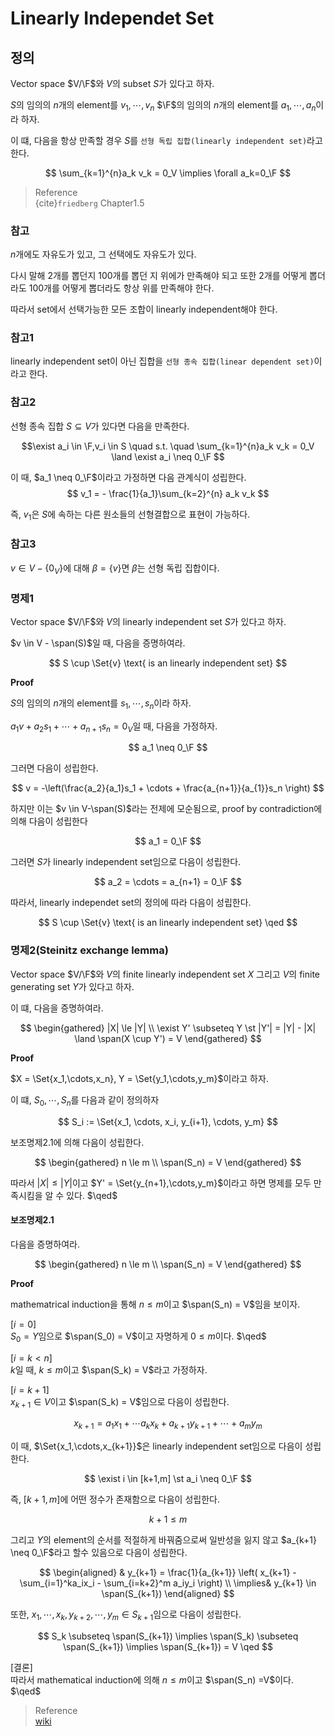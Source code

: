 # Linearly Independet Set
## 정의
Vector space $V/\F$와 $V$의 subset $S$가 있다고 하자.

$S$의 임의의 $n$개의 element를 $v_1, \cdots, v_n$ $\F$의 임의의 $n$개의 element를 $a_1, \cdots, a_n$이라 하자.

이 떄, 다음을 항상 만족할 경우 $S$를 `선형 독립 집합(linearly independent set)`라고 한다.

$$ \sum_{k=1}^{n}a_k v_k = 0_V \implies \forall a_k=0_\F $$ 

> Reference  
> {cite}`friedberg` Chapter1.5

### 참고
$n$개에도 자유도가 있고, 그 선택에도 자유도가 있다.

다시 말해 2개를 뽑던지 100개를 뽑던 지 위에가 만족해야 되고 또한 2개를 어떻게 뽑더라도 100개를 어떻게 뽑더라도 항상 위를 만족해야 한다.

따라서 set에서 선택가능한 모든 조합이 linearly independent해야 한다.


### 참고1
linearly independent set이 아닌 집합을 `선형 종속 집합(linear dependent set)`이라고 한다.

### 참고2
선형 종속 집합 $S \subseteq V$가 있다면 다음을 만족한다.

$$\exist a_i \in \F,v_i \in S \quad s.t. \quad \sum_{k=1}^{n}a_k v_k = 0_V \land \exist a_i  \neq 0_\F $$

이 때, $a_1 \neq 0_\F$이라고 가정하면 다음 관계식이 성립한다.
$$  v_1 = - \frac{1}{a_1}\sum_{k=2}^{n} a_k v_k $$

즉, $v_1$은 $S$에 속하는 다른 원소들의 선형결합으로 표현이 가능하다.

### 참고3
$v \in V- \{0_V\}$에 대해 $\beta=\{v\}$면 $\beta$는 선형 독립 집합이다.

### 명제1
Vector space $V/\F$와 $V$의 linearly independent set $S$가 있다고 하자.

$v \in V - \span(S)$일 때, 다음을 증명하여라.

$$ S \cup \Set{v} \text{ is an linearly independent set} $$

**Proof**

$S$의 임의의 $n$개의 element를 $s_1,\cdots,s_n$이라 하자.

$a_1v + a_2s_1 + \cdots + a_{n+1}s_{n} = 0_V$일 때, 다음을 가정하자.

$$ a_1 \neq 0_\F $$

그러면 다음이 성립한다.

$$ v = -\left(\frac{a_2}{a_1}s_1 + \cdots + \frac{a_{n+1}}{a_{1}}s_n \right) $$

하지만 이는 $v \in V-\span(S)$라는 전제에 모순됨으로, proof by contradiction에 의해 다음이 성립한다

$$ a_1 = 0_\F $$

그러면 $S$가 linearly independent set임으로 다음이 성립한다.

$$ a_2 = \cdots = a_{n+1} = 0_\F $$

따라서, linearly independet set의 정의에 따라 다음이 성립한다.

$$ S \cup \Set{v} \text{ is an linearly independent set} \qed $$

### 명제2(Steinitz exchange lemma)
Vector space $V/\F$와 $V$의 finite linearly independent set $X$ 그리고 $V$의 finite generating set $Y$가 있다고 하자.

이 떄, 다음을 증명하여라.

$$ \begin{gathered} |X| \le |Y| \\ \exist Y' \subseteq Y \st |Y'| = |Y| - |X| \land \span(X \cup Y') = V \end{gathered} $$

**Proof**

$X = \Set{x_1,\cdots,x_n}, Y = \Set{y_1,\cdots,y_m}$이라고 하자.

이 떄, $S_0,\cdots, S_n$를 다음과 같이 정의하자

$$ S_i := \Set{x_1, \cdots, x_i, y_{i+1}, \cdots, y_m} $$

보조명제2.1에 의해 다음이 성립한다.

$$  \begin{gathered} n \le m \\ \span(S_n) = V \end{gathered} $$
 
따라서 $|X| \le |Y|$이고  $Y' = \Set{y_{n+1},\cdots,y_m}$이라고 하면 명제를 모두 만족시킴을 알 수 있다. $\qed$


#### 보조명제2.1
다음을 증명하여라.

$$  \begin{gathered} n \le m \\ \span(S_n) = V \end{gathered} $$

**Proof**

mathematrical induction을 통해 $n \le m$이고 $\span(S_n) = V$임을 보이자.

[$i=0$]  
$S_0 = Y$임으로 $\span(S_0) = V$이고 자명하게 $0\le m$이다. $\qed$

[$i=k<n$]  
$k$일 때, $k \le m$이고 $\span(S_k) = V$라고 가정하자.

[$i=k+1$]    
$x_{k+1} \in V$이고 $\span(S_k) = V$임으로 다음이 성립한다.

$$ x_{k+1} = a_1x_1 + \cdots a_kx_k + a_{k+1}y_{k+1} + \cdots + a_my_m $$

이 때, $\Set{x_1,\cdots,x_{k+1}}$은 linearly independent set임으로 다음이 성립한다.

$$ \exist i \in [k+1,m] \st a_i \neq 0_\F $$

즉, $[k+1,m]$에 어떤 정수가 존재함으로 다음이 성립한다.

$$ k+1 \le m $$

그리고 $Y$의 element의 순서를 적절하게 바꿔줌으로써 일반성을 잃지 않고 $a_{k+1} \neq 0_\F$라고 할수 있음으로 다음이 성립한다.

$$ \begin{aligned} & y_{k+1} = \frac{1}{a_{k+1}} \left( x_{k+1} - \sum_{i=1}^ka_ix_i - \sum_{i=k+2}^m a_iy_i \right) \\ \implies& y_{k+1} \in \span(S_{k+1}) \end{aligned}  $$

또한, $x_1,\cdots,x_k, y_{k+2},\cdots,y_m \in S_{k+1}$임으로 다음이 성립한다.

$$ S_k \subseteq \span(S_{k+1}) \implies \span(S_k) \subseteq \span(S_{k+1}) \implies \span(S_{k+1}) = V \qed $$

[결론]  
따라서 mathematical induction에 의해 $n \le m$이고 $\span(S_n) =V$이다. $\qed$

> Reference  
> [wiki](https://en.wikipedia.org/wiki/Steinitz_exchange_lemma)